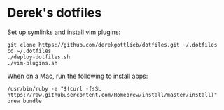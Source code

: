 # Derek's dotfiles

Set up symlinks and install vim plugins:
```
git clone https://github.com/derekgottlieb/dotfiles.git ~/.dotfiles
cd ~/.dotfiles
./deploy-dotfiles.sh
./vim-plugins.sh
```

When on a Mac, run the following to install apps:
```
/usr/bin/ruby -e "$(curl -fsSL https://raw.githubusercontent.com/Homebrew/install/master/install)"
brew bundle
```
